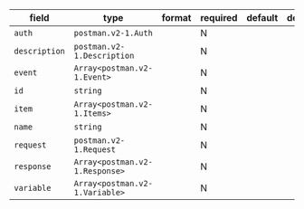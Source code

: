| field | type | format | required | default | description |
|---|---|---|---|---|---|
| `auth` | `postman.v2-1.Auth` |  | N |  |  |
| `description` | `postman.v2-1.Description` |  | N |  |  |
| `event` | `Array<postman.v2-1.Event>` |  | N |  |
| `id` | `string` |  | N |  |
| `item` | `Array<postman.v2-1.Items>` |  | N |  |
| `name` | `string` |  | N |  |
| `request` | `postman.v2-1.Request` |  | N |  |  |
| `response` | `Array<postman.v2-1.Response>` |  | N |  |
| `variable` | `Array<postman.v2-1.Variable>` |  | N |  |
